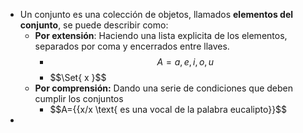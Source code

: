 - Un conjunto es una colección de objetos, llamados **elementos del conjunto**, se puede describir como:
	- **Por extensión**: Haciendo una lista explicita de los elementos, separados por coma y encerrados entre llaves.
		- $$A={a,e,i,o,u}$$
		- $$\Set{ x  \}$$
	- **Por comprensión:** Dando una serie de condiciones que deben cumplir los conjuntos
		- $$A={{x/x \text{ es una vocal de la palabra eucalipto}}$$
-